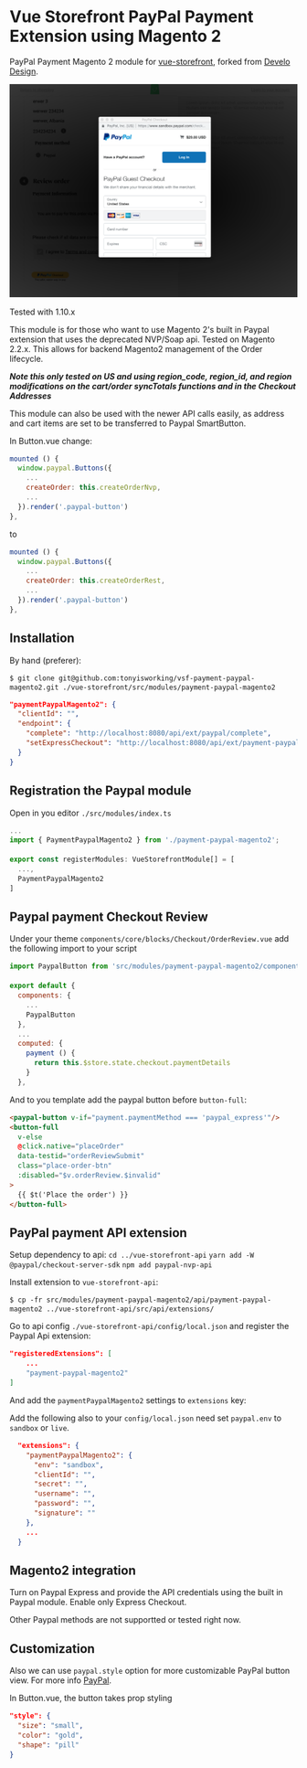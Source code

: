 # Vue Storefront PayPal Payment Extension using Magento 2

PayPal Payment Magento 2 module for [vue-storefront](https://github.com/DivanteLtd/vue-storefront), forked from [Develo Design](https://github.com/develodesign/vsf-payment-paypal).

![Demo](docs/demo.png)

Tested with 1.10.x

This module is for those who want to use Magento 2's built in Paypal extension that uses the deprecated NVP/Soap api. Tested on Magento 2.2.x. This allows for backend Magento2 management of the Order lifecycle.

***Note this only tested on US and using region_code, region_id, and region modifications on the cart/order syncTotals functions and in the Checkout Addresses***

This module can also be used with the newer API calls easily, as address and cart items are set to be transferred to Paypal SmartButton.

In Button.vue change:

```js
mounted () {
  window.paypal.Buttons({
    ...
    createOrder: this.createOrderNvp,
    ...
  }).render('.paypal-button')
},
```

to

```js
mounted () {
  window.paypal.Buttons({
    ...
    createOrder: this.createOrderRest,
    ...
  }).render('.paypal-button')
},
```

## Installation

By hand (preferer):

```shell
$ git clone git@github.com:tonyisworking/vsf-payment-paypal-magento2.git ./vue-storefront/src/modules/payment-paypal-magento2
```

```json
"paymentPaypalMagento2": {
  "clientId": "",
  "endpoint": {
    "complete": "http://localhost:8080/api/ext/paypal/complete",
    "setExpressCheckout": "http://localhost:8080/api/ext/payment-paypal-magento2/setExpressCheckout"
  }
}
```

## Registration the Paypal module

Open in you editor `./src/modules/index.ts`

```js
...
import { PaymentPaypalMagento2 } from './payment-paypal-magento2';

export const registerModules: VueStorefrontModule[] = [
  ...,
  PaymentPaypalMagento2
]
```

## Paypal payment Checkout Review

Under your theme `components/core/blocks/Checkout/OrderReview.vue` add the following import to your script

```js
import PaypalButton from 'src/modules/payment-paypal-magento2/components/Button'

export default {
  components: {
    ...
    PaypalButton
  },
  ...
  computed: {
    payment () {
      return this.$store.state.checkout.paymentDetails
    }
  },
```

And to you template add the paypal button before `button-full`:

```html
<paypal-button v-if="payment.paymentMethod === 'paypal_express'"/>
<button-full
  v-else
  @click.native="placeOrder"
  data-testid="orderReviewSubmit"
  class="place-order-btn"
  :disabled="$v.orderReview.$invalid"
>
  {{ $t('Place the order') }}
</button-full>
```

## PayPal payment API extension

Setup dependency to api:
`cd ../vue-storefront-api`
`yarn add -W @paypal/checkout-server-sdk`
`npm add paypal-nvp-api`

Install extension to `vue-storefront-api`:

```shell
$ cp -fr src/modules/payment-paypal-magento2/api/payment-paypal-magento2 ../vue-storefront-api/src/api/extensions/
```

Go to api config  `./vue-storefront-api/config/local.json` and register the Paypal Api extension:

```json
"registeredExtensions": [
    ...
    "payment-paypal-magento2"
]
```

And add the `paymentPaypalMagento2` settings to `extensions` key:

Add the following also to your `config/local.json` need set `paypal.env` to `sandbox` or `live`.

```json
  "extensions": {
    "paymentPaypalMagento2": {
      "env": "sandbox",
      "clientId": "",
      "secret": "",
      "username": "",
      "password": "",
      "signature": ""
    },
    ...
  }
```

## Magento2 integration

Turn on Paypal Express and provide the API credentials using the built in Paypal module. Enable only Express Checkout.

Other Paypal methods are not supportted or tested right now.

## Customization

Also we can use `paypal.style` option for more customizable PayPal button view. For more info [PayPal](https://developer.paypal.com/demo/checkout/#/pattern/checkout).

In Button.vue, the button takes prop styling

```json
"style": {
  "size": "small",
  "color": "gold",
  "shape": "pill"
}
```
